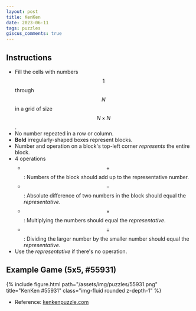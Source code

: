 ```yaml
---
layout: post
title: KenKen
date: 2023-06-11
tags: puzzles
giscus_comments: true
---
```


## Instructions

- Fill the cells with numbers $$1$$ through $$N$$ in a grid of size $$N\times N$$.
- No number repeated in a row or column.
- **Bold** irregularly-shaped boxes represent blocks.
- Number and operation on a block's top-left corner *represents* the entire block.
- 4 operations
	- $$+$$ : Numbers of the block should add up to the representative number.
	- $$-$$ : Absolute difference of two numbers in the block should equal the *representative*.
	- $$\times$$ : Multiplying the numbers should equal the *representative*.
	- $$\div$$ : Dividing the larger number by the smaller number should equal the *representative*.
- Use the *representative* if there's no operation.

## Example Game (5x5, #55931)

<div class="row">
    <div class="col-sm-6 mt-3 mt-md-0">
        {% include figure.html path="/assets/img/puzzles/55931.png" title="KenKen #55931" class="img-fluid rounded z-depth-1" %}
    </div>
</div>

- Reference: [kenkenpuzzle.com](kenkenpuzzle.com)
